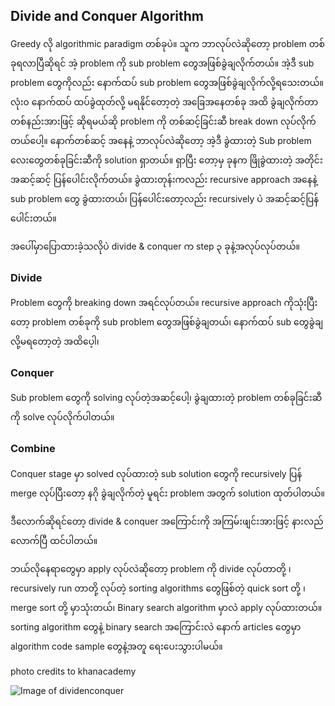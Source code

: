 ## Divide and Conquer Algorithm

Greedy လို algorithmic paradigm တစ်ခုပဲ။ သူက ဘာလုပ်လဲဆိုတော့ problem တစ်ခုရလာပြီဆိုရင် အဲ့ problem ကို sub problem တွေအဖြစ်ခွဲချလိုက်တယ်။ အဲ့ဒီ sub problem တွေကိုလည်း နောက်ထပ် sub problem တွေအဖြစ်ခွဲချလိုက်လို့ရသေးတယ်။ လုံး၀ နောက်ထပ် ထပ်ခွဲထုတ်လို့ မရနိုင်တော့တဲ့ အခြေအနေတစ်ခု အထိ ခွဲချလိုက်တာ တစ်နည်းအားဖြင့် ဆိုရမယ်ဆို problem ကို တစ်ဆင့်ခြင်းဆီ break down လုပ်လိုက်တယ်ပေါ့။ နောက်တစ်ဆင့် အနေနဲ့ ဘာလုပ်လဲဆိုတော့ အဲ့ဒီ ခွဲထားတဲ့ Sub problem လေးတွေတစ်ခုခြင်းဆီကို solution ရှာတယ်။ ရှာပြီး တော့မှ ခုနက ဖြိုခွဲထားတဲ့ အတိုင်း အဆင့်ဆင့် ပြန်ပေါင်းလိုက်တယ်။ ခွဲထားတုန်းကလည်း recursive approach အနေနဲ့ sub problem တွေ ခွဲထားတယ်၊ ပြန်ပေါင်းတော့လည်း recursively ပဲ အဆင့်ဆင့်ပြန်ပေါင်းတယ်။

အပေါ်မှာပြောထားခဲ့သလိုပဲ divide & conquer က step ၃ ခုနဲ့အလုပ်လုပ်တယ်။

### Divide
Problem တွေကို breaking down အရင်လုပ်တယ်။ recursive approach ကိုသုံးပြီးတော့ problem တစ်ခုကို sub problem တွေအဖြစ်ခွဲချတယ်၊ နောက်ထပ် sub တွေခွဲချလို့မရတော့တဲ့ အထိပေ့ါ၊

### Conquer
Sub problem တွေကို solving လုပ်တဲ့အဆင့်ပေါ့၊ ခွဲချထားတဲ့ problem တစ်ခုခြင်းဆီကို solve လုပ်လိုက်ပါတယ်။

### Combine
Conquer stage မှာ solved လုပ်ထားတဲ့ sub solution တွေကို recursively ပြန် merge လုပ်ပြီးတော့ နဂို ခွဲချလိုက်တဲ့ မူရင်း problem အတွက် solution ထုတ်ပါတယ်။

ဒီလောက်ဆိုရင်တော့ divide & conquer အကြောင်းကို အကြမ်းဖျင်းအားဖြင့် နားလည်လောက်ပြီ ထင်ပါတယ်။

ဘယ်လိုနေရာတွေမှာ apply လုပ်လဲဆိုတော့ problem ကို divide လုပ်တာတို့ ၊ recursively run တာတို့ လုပ်တဲ့ sorting algorithms တွေဖြစ်တဲ့ quick sort တို့ ၊ merge sort တို့ မှာသုံးတယ်၊ Binary search algorithm မှာလဲ apply လုပ်ထားတယ်။ sorting algorithm တွေနဲ့ binary search အကြောင်းလဲ နောက် articles တွေမှာ algorithm code sample တွေနဲ့အတူ ရေးပေးသွားပါမယ်။

photo credits to khanacademy

![Image of dividenconquer](https://raw.githubusercontent.com/HlaingTinHtun/Data-Structure-Algorithm-In-Burmese-Explanations/master/assets/dividenconquer/dividenconquer.png)
